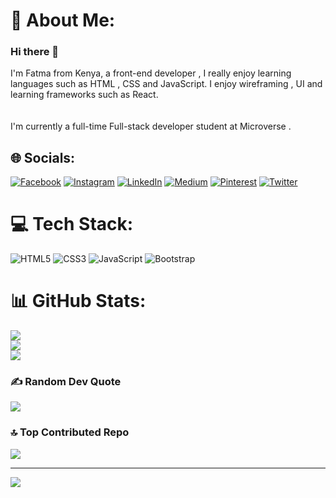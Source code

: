 # 💫 About Me:

### Hi there 🤝
I'm Fatma from Kenya, a front-end developer , I really enjoy learning languages such as HTML , CSS and JavaScript. I enjoy wireframing , UI and learning frameworks such as React.<br><br><br>I'm  currently a full-time  Full-stack developer student at Microverse .<br>


## 🌐 Socials:
[![Facebook](https://img.shields.io/badge/Facebook-%231877F2.svg?logo=Facebook&logoColor=white)](https://facebook.com/fartun.hussein.79656) [![Instagram](https://img.shields.io/badge/Instagram-%23E4405F.svg?logo=Instagram&logoColor=white)](https://instagram.com/fartun_hh) [![LinkedIn](https://img.shields.io/badge/LinkedIn-%230077B5.svg?logo=linkedin&logoColor=white)](https://linkedin.com/in/fatuma-hussein-48149917b) [![Medium](https://img.shields.io/badge/Medium-12100E?logo=medium&logoColor=white)](https://medium.com/@@fartunhussein346) [![Pinterest](https://img.shields.io/badge/Pinterest-%23E60023.svg?logo=Pinterest&logoColor=white)](https://pinterest.com/@fartunhussein346) [![Twitter](https://img.shields.io/badge/Twitter-%231DA1F2.svg?logo=Twitter&logoColor=white)](https://twitter.com/@FatmaHussein200) 

# 💻 Tech Stack:
![HTML5](https://img.shields.io/badge/html5-%23E34F26.svg?style=for-the-badge&logo=html5&logoColor=white) ![CSS3](https://img.shields.io/badge/css3-%231572B6.svg?style=for-the-badge&logo=css3&logoColor=white) ![JavaScript](https://img.shields.io/badge/javascript-%23323330.svg?style=for-the-badge&logo=javascript&logoColor=%23F7DF1E) ![Bootstrap](https://img.shields.io/badge/bootstrap-%23563D7C.svg?style=for-the-badge&logo=bootstrap&logoColor=white)
# 📊 GitHub Stats:
![](https://github-readme-stats.vercel.app/api?username=fatmahussein&theme=dark&hide_border=false&include_all_commits=false&count_private=false)<br/>
![](https://github-readme-streak-stats.herokuapp.com/?user=fatmahussein&theme=dark&hide_border=false)<br/>
![](https://github-readme-stats.vercel.app/api/top-langs/?username=fatmahussein&theme=dark&hide_border=false&include_all_commits=false&count_private=false&layout=compact)

### ✍️ Random Dev Quote
![](https://quotes-github-readme.vercel.app/api?type=horizontal&theme=dark)

### 🔝 Top Contributed Repo
![](https://github-contributor-stats.vercel.app/api?username=fatmahussein&limit=5&theme=dark&combine_all_yearly_contributions=true)

---
[![](https://visitcount.itsvg.in/api?id=fatmahussein&icon=0&color=0)](https://visitcount.itsvg.in)

<!-- Proudly created with GPRM ( https://gprm.itsvg.in ) -->
